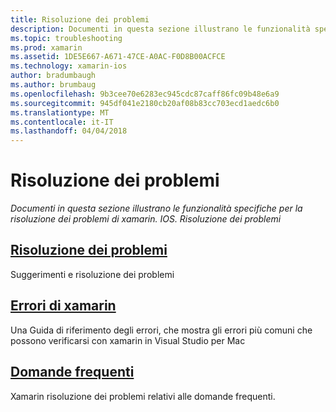 ```yaml
---
title: Risoluzione dei problemi
description: Documenti in questa sezione illustrano le funzionalità specifiche per la risoluzione dei problemi di xamarin. IOS. Risoluzione dei problemi
ms.topic: troubleshooting
ms.prod: xamarin
ms.assetid: 1DE5E667-A671-47CE-A0AC-F0D8B00ACFCE
ms.technology: xamarin-ios
author: bradumbaugh
ms.author: brumbaug
ms.openlocfilehash: 9b3cee70e6283ec945cdc87caff86fc09b48e6a9
ms.sourcegitcommit: 945df041e2180cb20af08b83cc703ecd1aedc6b0
ms.translationtype: MT
ms.contentlocale: it-IT
ms.lasthandoff: 04/04/2018
---
```

# <a name="troubleshooting"></a>Risoluzione dei problemi

_Documenti in questa sezione illustrano le funzionalità specifiche per la risoluzione dei problemi di xamarin. IOS. Risoluzione dei problemi_

<a name="Troubleshooting" />


##  <a name="troubleshootingiostroubleshootingtroubleshootingmd"></a>[Risoluzione dei problemi](~/ios/troubleshooting/troubleshooting.md)

Suggerimenti e risoluzione dei problemi

 <a name="Xamarin.Android_Errors_Reference" />


##  <a name="xamarinios-errorsiostroubleshootingmtouch-errorsmd"></a>[Errori di xamarin](~/ios/troubleshooting/mtouch-errors.md)

Una Guida di riferimento degli errori, che mostra gli errori più comuni che possono verificarsi con xamarin in Visual Studio per Mac

## <a name="frequently-asked-questionsquestionsindexmd"></a>[Domande frequenti](questions/index.md)
Xamarin risoluzione dei problemi relativi alle domande frequenti.
